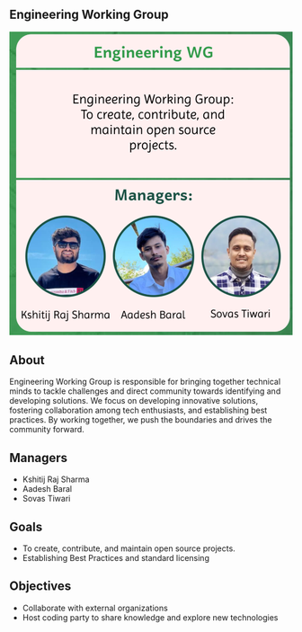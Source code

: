## Engineering Working Group

![Engineering Working Group](engineering_wg.png)

## About

Engineering Working Group is responsible for bringing together technical minds to tackle challenges and direct community towards identifying and developing solutions. We focus on developing innovative solutions, fostering collaboration among tech enthusiasts, and establishing best practices. By working together, we push the boundaries and drives the community forward.

## Managers

- Kshitij Raj Sharma
- Aadesh Baral
- Sovas Tiwari

## Goals

- To create, contribute, and maintain open source projects.
- Establishing Best Practices and standard licensing

## Objectives

- Collaborate with external organizations
- Host coding party to share knowledge and explore new technologies
